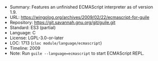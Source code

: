 * Summary:    Features an unfinished ECMAScript interpreter as of version 1.9.
* URL:        https://wingolog.org/archives/2009/02/22/ecmascript-for-guile
* Repository: https://git.savannah.gnu.org/git/guile.git
* Standard:   ES3 (partial)
* Language:   C
* License:    LGPL-3.0-or-later
* LOC:        1713 (`cloc module/language/ecmascript`)
* Timeline:   2009
* Note:       Run `guile --language=ecmascript` to start ECMAScript REPL.
